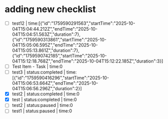 # adding new checklist
<!-- type:task -->

- [ ] test12 | time:[{"id":"1759590291563","startTime":"2025-10-04T15:04:44.212Z","endTime":"2025-10-04T15:04:51.563Z","duration":7},{"id":"1759590313861","startTime":"2025-10-04T15:05:06.595Z","endTime":"2025-10-04T15:05:13.861Z","duration":7},{"id":"1759590742185","startTime":"2025-10-04T15:12:18.768Z","endTime":"2025-10-04T15:12:22.185Z","duration":3}]
- [ ] Test Item - Task | time:0
- [ ] test3 | status:completed | time:[{"id":"1759590416296","startTime":"2025-10-04T15:06:53.664Z","endTime":"2025-10-04T15:06:56.296Z","duration":2}]
- [x] test2 | status:completed | time:0
- [x] test | status:completed | time:0
- [ ] test2 | status:paused | time:0
- [ ] test1 | status:paused | time:0